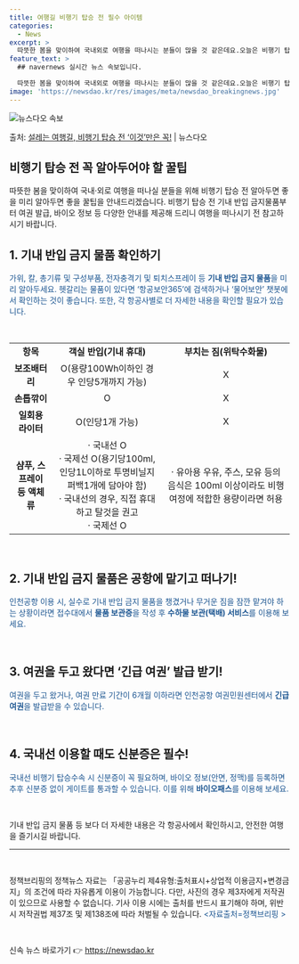 ```yaml
---
title: 여행길 비행기 탑승 전 필수 아이템
categories:
  - News
excerpt: >
  따뜻한 봄을 맞이하여 국내외로 여행을 떠나시는 분들이 많을 것 같은데요.오늘은 비행기 탑승 전 기내 반입 금…
feature_text: >
  ## navernews 실시간 뉴스 속보입니다.

  따뜻한 봄을 맞이하여 국내외로 여행을 떠나시는 분들이 많을 것 같은데요.오늘은 비행기 탑승 전 기내 반입 금…
image: 'https://newsdao.kr/res/images/meta/newsdao_breakingnews.jpg'
---
```


![뉴스다오 속보](https://newsdao.kr/res/images/meta/newsdao_breakingnews.jpg)

<p>출처: <a href="https://newsdao.kr/3631" rel="dofollow">설레는 여행길, 비행기 탑승 전 ‘이것’만은 꼭!</a> | 뉴스다오</p>

<h2 data-ke-size="size26">비행기 탑승 전 꼭 알아두어야 할 꿀팁</h2>
<p data-ke-size="size16">따뜻한 봄을 맞이하여 국내·외로 여행을 떠나실 분들을 위해 비행기 탑승 전 알아두면 좋을 미리 알아두면 좋을 꿀팁을 안내드리겠습니다. 비행기 탑승 전 기내 반입 금지물품부터 여권 발급, 바이오 정보 등 다양한 안내를 제공해 드리니 여행을 떠나시기 전 참고하시기 바랍니다.</p>

<h2 data-ke-size="size22">1. 기내 반입 금지 물품 확인하기</h2>
<p data-ke-size="size16"><span style="color: #1a5490;">가위, 칼, 총기류 및 구성부품, 전자충격기 및 퇴치스프레이 등 <b>기내 반입 금지 물품</b>을 미리 알아두세요. 헷갈리는 물품이 있다면 ‘항공보안365’에 검색하거나 ‘물어보안’ 챗봇에서 확인하는 것이 좋습니다. 또한, 각 항공사별로 더 자세한 내용을 확인할 필요가 있습니다.</span></p>
<p data-ke-size="size16">&nbsp;</p>

<table>
	<tbody>
		<tr>
			<td style="text-align: center; height: 17px;"><b>항목</b></td>
			<td style="text-align: center; height: 17px;"><b>객실 반입(기내 휴대)</b></td>
			<td style="text-align: center; height: 17px;"><b>부치는 짐(위탁수화물)</b></td>
		</tr>
		<tr>
			<td style="text-align: center; height: 17px;"><b>보조배터리</b></td>
			<td style="text-align: center; height: 17px;">O(용량100Wh이하인 경우 인당5개까지 가능)</td>
			<td style="text-align: center; height: 17px;">X</td>
		</tr>
		<tr>
			<td style="text-align: center; height: 17px;"><b>손톱깎이</b></td>
			<td style="text-align: center; height: 17px;">O</td>
			<td style="text-align: center; height: 17px;">X</td>
		</tr>
		<tr>
			<td style="text-align: center; height: 17px;"><b>일회용 라이터</b></td>
			<td style="text-align: center; height: 17px;">O(인당1개 가능)</td>
			<td style="text-align: center; height: 17px;">X</td>
		</tr>
		<tr>
			<td style="text-align: center; height: 17px;"><b>샴푸, 스프레이 등 액체류</b></td>
			<td style="text-align: center; height: 17px;">· 국내선 O<br>· 국제선 O(용기당100ml, 인당1L이하로 투명비닐지퍼백1개에 담아야 함)<br>· 국내선의 경우, 직접 휴대하고 탈것을 권고<br>· 국제선 O</td>
			<td style="text-align: center; height: 17px;">· 유아용 우유, 주스, 모유 등의 음식은 100ml 이상이라도 비행 여정에 적합한 용량이라면 허용</td>
		</tr>
	</tbody>
</table>
<p data-ke-size="size16">&nbsp;</p>

<h2 data-ke-size="size22">2. 기내 반입 금지 물품은 공항에 맡기고 떠나기!</h2>
<p data-ke-size="size16"><span style="color: #1a5490;">인천공항 이용 시, 실수로 기내 반입 금지 물품을 챙겼거나 무거운 짐을 잠깐 맡겨야 하는 상황이라면 접수대에서 <b>물품 보관증</b>을 작성 후 <b>수하물 보관(택배) 서비스</b>를 이용해 보세요.</span></p>
<p data-ke-size="size16">&nbsp;</p>

<h2 data-ke-size="size22">3. 여권을 두고 왔다면 ‘긴급 여권’ 발급 받기!</h2>
<p data-ke-size="size16"><span style="color: #1a5490;">여권을 두고 왔거나, 여권 만료 기간이 6개월 이하라면 인천공항 여권민원센터에서 <b>긴급 여권</b>을 발급받을 수 있습니다.</span></p>
<p data-ke-size="size16">&nbsp;</p>

<h2 data-ke-size="size22">4. 국내선 이용할 때도 신분증은 필수!</h2>
<p data-ke-size="size16"><span style="color: #1a5490;">국내선 비행기 탑승수속 시 신분증이 꼭 필요하며, 바이오 정보(안면, 정맥)를 등록하면 추후 신분증 없이 게이트를 통과할 수 있습니다. 이를 위해 <b>바이오패스</b>를 이용해 보세요.</span></p>
<p data-ke-size="size16">&nbsp;</p>

<p data-ke-size="size16">기내 반입 금지 물품 등 보다 더 자세한 내용은 각 항공사에서 확인하시고, 안전한 여행을 즐기시길 바랍니다.</p>

<hr>
<p data-ke-size="size16">&nbsp;</p>
<p data-ke-size="size16">정책브리핑의 정책뉴스 자료는 「공공누리 제4유형:출처표시+상업적 이용금지+변경금지」의 조건에 따라 자유롭게 이용이 가능합니다. 다만, 사진의 경우 제3자에게 저작권이 있으므로 사용할 수 없습니다. 기사 이용 시에는 출처를 반드시 표기해야 하며, 위반 시 저작권법 제37조 및 제138조에 따라 처벌될 수 있습니다. <span style="color: #1a5490;">&lt;자료출처=정책브리핑 &gt;</span></p>
<p data-ke-size="size16">&nbsp;</p> 

신속 뉴스 바로가기 👉 <a href="https://newsdao.kr" rel="dofollow">https://newsdao.kr</a>


